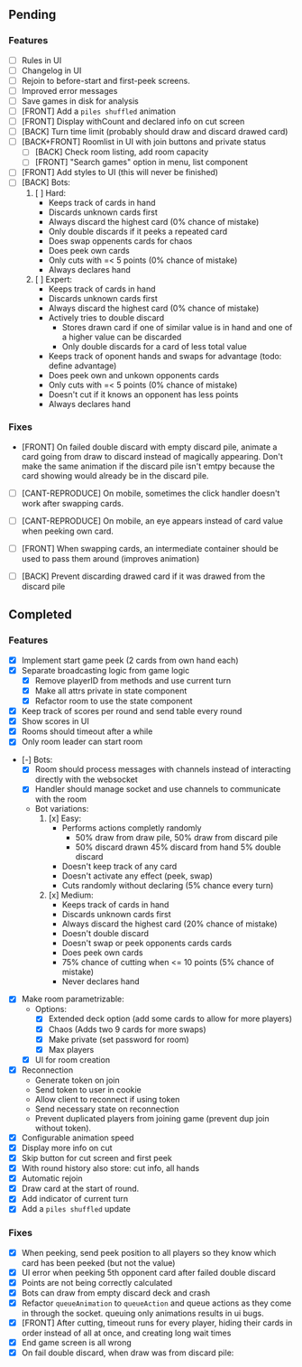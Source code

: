 ## Pending

### Features

- [ ] Rules in UI
- [ ] Changelog in UI
- [ ] Rejoin to before-start and first-peek screens.
- [ ] Improved error messages
- [ ] Save games in disk for analysis
- [ ] [FRONT] Add a `piles shuffled` animation
- [ ] [FRONT] Display withCount and declared info on cut screen
- [ ] [BACK] Turn time limit (probably should draw and discard drawed card)
- [ ] [BACK+FRONT] Roomlist in UI with join buttons and private status
    - [ ] [BACK] Check room listing, add room capacity
    - [ ] [FRONT] "Search games" option in menu, list component
- [ ] [FRONT] Add styles to UI (this will never be finished)
- [ ] [BACK] Bots:
    1. [ ] Hard:
        - Keeps track of cards in hand
        - Discards unknown cards first
        - Always discard the highest card (0% chance of mistake)
        - Only double discards if it peeks a repeated card
        - Does swap oppenents cards for chaos
        - Does peek own cards
        - Only cuts with =< 5 points (0% chance of mistake)
        - Always declares hand
    2. [ ] Expert:
        - Keeps track of cards in hand
        - Discards unknown cards first
        - Always discard the highest card (0% chance of mistake)
        - Actively tries to double discard
            - Stores drawn card if one of similar value is in hand and one of a higher value can be discarded
            - Only double discards for a card of less total value
        - Keeps track of oponent hands and swaps for advantage (todo: define advantage)
        - Does peek own and unkown opponents cards
        - Only cuts with =< 5 points (0% chance of mistake)
        - Doesn't cut if it knows an opponent has less points
        - Always declares hand

### Fixes

* [FRONT] On failed double discard with empty discard pile, animate a card going from draw to discard instead of magically appearing. Don't make the same animation if the discard pile isn't emtpy because the card showing would already be in the discard pile.
- [ ] [CANT-REPRODUCE] On mobile, sometimes the click handler doesn't work after swapping cards.
- [ ] [CANT-REPRODUCE] On mobile, an eye appears instead of card value when peeking own card.
- [ ] [FRONT] When swapping cards, an intermediate container should be used to pass them around (improves animation)
- [ ] [BACK] Prevent discarding drawed card if it was drawed from the discard pile



## Completed

### Features

- [x] Implement start game peek (2 cards from own hand each)
- [x] Separate broadcasting logic from game logic
    - [x] Remove playerID from methods and use current turn
    - [x] Make all attrs private in state component
    - [x] Refactor room to use the state component
- [x] Keep track of scores per round and send table every round
- [x] Show scores in UI
- [x] Rooms should timeout after a while
- [x] Only room leader can start room
- [-] Bots:
    - [x] Room should process messages with channels instead of interacting directly with the websocket
    - [x] Handler should manage socket and use channels to communicate with the room
    - Bot variations:
        1. [x] Easy: 
            - Performs actions completly randomly
                - 50% draw from draw pile, 50% draw from discard pile
                - 50% discard drawn 45% discard from hand 5% double discard
            - Doesn't keep track of any card
            - Doesn't activate any effect (peek, swap)
            - Cuts randomly without declaring (5% chance every turn)
        2. [x] Medium: 
            - Keeps track of cards in hand
            - Discards unknown cards first
            - Always discard the highest card (20% chance of mistake)
            - Doesn't double discard
            - Doesn't swap or peek opponents cards cards
            - Does peek own cards
            - 75% chance of cutting when <= 10 points (5% chance of mistake)
            - Never declares hand
- [x] Make room parametrizable:
    - Options:
        - [x] Extended deck option (add some cards to allow for more players)
        - [x] Chaos (Adds two 9 cards for more swaps)
        - [x] Make private (set password for room)
        - [x] Max players
    - [x] UI for room creation
- [x] Reconnection
    - Generate token on join
    - Send token to user in cookie
    - Allow client to reconnect if using token
    - Send necessary state on reconnection
    - Prevent duplicated players from joining game (prevent dup join without token).
- [x] Configurable animation speed
- [x] Display more info on cut
- [x] Skip button for cut screen and first peek
- [x] With round history also store: cut info, all hands
- [x] Automatic rejoin
- [x] Draw card at the start of round.
- [x] Add indicator of current turn
- [x] Add a `piles shuffled` update

### Fixes

- [x] When peeking, send peek position to all players so they know which card has been peeked (but not the value)
- [x] UI error when peeking 5th opponent card after failed double discard
- [x] Points are not being correctly calculated
- [x] Bots can draw from empty discard deck and crash
- [x] Refactor `queueAnimation` to `queueAction` and queue actions as they come in through the socket. queuing only animations results in ui bugs.
- [x] [FRONT] After cutting, timeout runs for every player, hiding their cards in order instead of all at once, and creating long wait times
- [x] End game screen is all wrong
- [x] On fail double discard, when draw was from discard pile:
